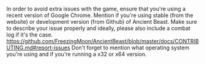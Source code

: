 In order to avoid extra issues with the game, ensure that you're using a recent version of Google Chrome.
Mention if you're using stable (from the website) or development version (from Github) of Ancient Beast.
Make sure to describe your issue properly and ideally, please also include a combat log if it's the case.
https://github.com/FreezingMoon/AncientBeast/blob/master/docs/CONTRIBUTING.md#report-issues
Don't forget to mention what operating system you're using and if you're running a x32 or x64 version.